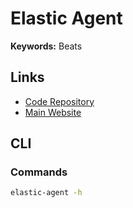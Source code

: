 # Elastic Agent

**Keywords:** Beats

<!--
Fleet Server
-->

## Links

- [Code Repository](https://github.com/elastic/elastic-agent)
- [Main Website](https://elastic.co/elastic-agent)

## CLI

### Commands

```sh
elastic-agent -h
```
